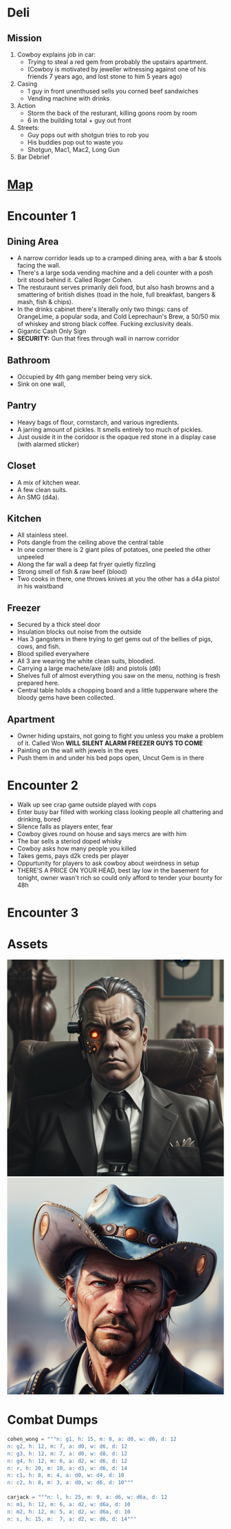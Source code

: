 # Deli
## Mission
1. Cowboy explains job in car:
	- Trying to steal a red gem from probably the upstairs apartment.
	- (Cowboy is motivated by jeweller witnessing against one of his friends 7 years ago, and lost stone to him 5 years ago)
2. Casing
	- 1 guy in front unenthused sells you corned beef sandwiches
	- Vending machine with drinks 
3. Action
	- Storm the back of the resturant, killing goons room by room
	- 6 in the building total + guy out front
4. Streets:
	- Guy pops out with shotgun tries to rob you
	- His buddies pop out to waste you
	- Shotgun, Mac1, Mac2, Long Gun
5. Bar Debrief


# [Map](https://excalidraw.com/#json=xgMIIPRl_JF1cCs1ob_dr,m9zYhlCSyjqThV65g_NFsg)
# Encounter 1

## Dining Area
- A narrow corridor leads up to a cramped dining area, with a bar & stools facing the wall.
- There's a large soda vending machine and a deli counter with a posh brit stood behind it. Called Roger Cohen.
- The resturaunt serves primarily deli food, but also hash browns and a smattering of british dishes (toad in the hole, full breakfast, bangers & mash, fish & chips). 
- In the drinks cabinet there's literally only two things: cans of OrangeLime, a popular soda, and Cold Leprechaun's Brew, a 50/50 mix of whiskey and strong black coffee. Fucking exclusivity deals.
- Gigantic Cash Only Sign
- **SECURITY:** Gun that fires through wall in narrow corridor

## Bathroom
- Occupied by 4th gang member being very sick.
- Sink on one wall, 

## Pantry
- Heavy bags of flour, cornstarch, and various ingredients.
- A jarring amount of pickles. It smells entirely too much of pickles.
- Just ouside it in the coridoor is the opaque red stone in a display case (with alarmed sticker)

## Closet
- A mix of kitchen wear. 
- A few clean suits. 
- An SMG (d4a). 

## Kitchen
- All stainless steel. 
- Pots dangle from the ceiling above the central table
- In one corner there is 2 giant piles of potatoes, one peeled the other unpeeled
- Along the far wall a deep fat fryer quietly fizzling
- Strong smell of fish & raw beef (blood)
- Two cooks in there, one throws knives at you the other has a d4a pistol in his waistband

## Freezer
- Secured by a thick steel door
- Insulation blocks out noise from the outside
- Has 3 gangsters in there trying to get gems out of the bellies of pigs, cows, and fish.
- Blood spilled everywhere
- All 3 are wearing the white clean suits, bloodied. 
- Carrying a large machete/axe (d8) and pistols (d6)
- Shelves full of almost everything you saw on the menu, nothing is fresh prepared here.
- Central table holds a chopping board and a little tupperware where the bloody gems have been collected.

## Apartment
- Owner hiding upstairs, not going to fight you unless you make a problem of it. Called Won **WILL SILENT ALARM FREEZER GUYS TO COME**
- Painting on the wall with jewels in the eyes
- Push them in and under his bed pops open, Uncut Gem is in there

# Encounter 2
	
- Walk up see crap game outside played with cops
- Enter busy bar filled with working class looking people all chattering and drinking, bored
- Silence falls as players enter, fear
- Cowboy gives round on house and says mercs are with him
- The bar sells a steriod doped whisky
- Cowboy asks how many people you killed
- Takes gems, pays d2k creds per player
- Oppurtunity for players to ask cowboy about weirdness in setup
- THERE'S A PRICE ON YOUR HEAD, best lay low in the basement for tonight, owner wasn't rich so could only afford to tender your bounty for 48h
# Encounter 3

# Assets 
![manager](https://github.com/WayfaringBloke/dnd/blob/main/assets/m1/manager.png?raw=true)![Ronald](https://github.com/WayfaringBloke/dnd/blob/main/assets/rnpc/Ronald.png?raw=true)
# Combat Dumps
```py
cohen_wong = """n: g1, h: 15, m: 8, a: d0, w: d6, d: 12
n: g2, h: 12, m: 7, a: d0, w: d6, d: 12
n: g3, h: 12, m: 7, a: d0, w: d8, d: 12
n: g4, h: 12, m: 6, a: d2, w: d6, d: 12
n: r, h: 20, m: 10, a: d3, w: d6, d: 14
n: c1, h: 8, m: 4, a: d0, w: d4, d: 10
n: c2, h: 8, m: 3, a: d0, w: d6, d: 10"""

carjack = """n: l, h: 25, m: 9, a: d6, w: d6a, d: 12
n: m1, h: 12, m: 6, a: d2, w: d6a, d: 10
n: m2, h: 12, m: 5, a: d2, w: d6a, d: 10
n: s, h: 15, m:  7, a: d2, w: d6, d: 14"""

```
<!--stackedit_data:
eyJoaXN0b3J5IjpbNzc4OTYyODE4LDE5NTEyODI1MzEsLTEzMT
A4NDEzNTksMTI4MzE5MjMzMCwtMTMzMjc1Mzk1NCwtMTc2MzYx
MzYwOCwtMTAzNjU0MTA4NywxOTgxMzk4NTc3LDE0NzU3MDE2OD
gsLTcwNzI4MjI4NiwtMTY5MjA0NzY4MywtMTA1Mjg4MTgwMiwt
MzUxNzkxNTQ2LC0yMDY4NzA2NTMwXX0=
-->